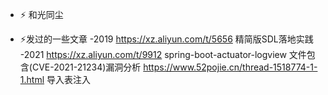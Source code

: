 

- ⚡ 和光同尘

- ⚡发过的一些文章
-2019
  https://xz.aliyun.com/t/5656 精简版SDL落地实践
-2021
  https://xz.aliyun.com/t/9912 spring-boot-actuator-logview 文件包含(CVE-2021-21234)漏洞分析
  https://www.52pojie.cn/thread-1518774-1-1.html 导入表注入

